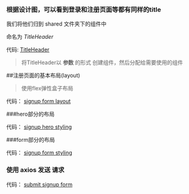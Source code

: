 ### 根据设计图，可以看到登录和注册页面等都有同样的title

我们将他们归到 shared 文件夹下的组件中

命名为 *TitleHeader*

代码: [TitleHeader](https://github.com/liulu1012/shunzhi/commit/55ddf7d74becb11ec515e0f6591112c588af8771)

>将TitleHeader以 **参数** 的形式 创建组件，然后分配给需要使用的组件


##注册页面的基本布局(layout)

>使用flex弹性盒子布局

代码： [signup form layout](https://github.com/liulu1012/shunzhi/commit/c99270ada7bb3b44b80baadfff588750a0f4b6f5)

###hero部分的布局

代码： [signup hero styling](https://github.com/liulu1012/shunzhi/commit/c99270ada7bb3b44b80baadfff588750a0f4b6f5)

###form部分的布局

代码： [signup form styling](https://github.com/liulu1012/shunzhi/commit/b51a22a09738816a7646719b6dcace3ec93a93a3)

### 使用 axios 发送 请求

代码： [submit signup form](https://github.com/liulu1012/shunzhi/commit/b51a22a09738816a7646719b6dcace3ec93a93a3)
